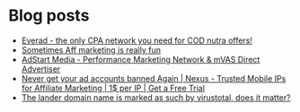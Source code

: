 # Blog posts
<!-- BLOG-POST-LIST:START -->
- [Everad - the only CPA network you need for COD nutra offers!](https://afflift.com/f/threads/everad-the-only-cpa-network-you-need-for-cod-nutra-offers.7700/)
- [Sometimes Aff marketing is really fun](https://afflift.com/f/threads/sometimes-aff-marketing-is-really-fun.10381/)
- [AdStart Media - Performance Marketing Network &amp; mVAS Direct Advertiser](https://afflift.com/f/threads/adstart-media-performance-marketing-network-mvas-direct-advertiser.9494/)
- [Never get your ad accounts banned Again | Nexus - Trusted Mobile IPs for Affiliate Marketing | 1$ per IP | Get a Free Trial](https://afflift.com/f/threads/never-get-your-ad-accounts-banned-again-nexus-trusted-mobile-ips-for-affiliate-marketing-1-per-ip-get-a-free-trial.10442/)
- [The lander domain name is marked as such by virustotal, does it matter?](https://afflift.com/f/threads/the-lander-domain-name-is-marked-as-such-by-virustotal-does-it-matter.10237/)
<!-- BLOG-POST-LIST:END -->
